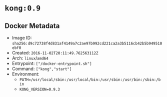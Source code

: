 # `kong:0.9`

## Docker Metadata

- Image ID: `sha256:d9c72738f4d831af4149a7c2ae97b992cd221ca2a3b5116cb42b5b949510ebf0`
- Created: `2016-11-02T20:11:49.762563112Z`
- Arch: `linux`/`amd64`
- Entrypoint: `["/docker-entrypoint.sh"]`
- Command: `["kong","start"]`
- Environment:
  - `PATH=/usr/local/sbin:/usr/local/bin:/usr/sbin:/usr/bin:/sbin:/bin`
  - `KONG_VERSION=0.9.3`
